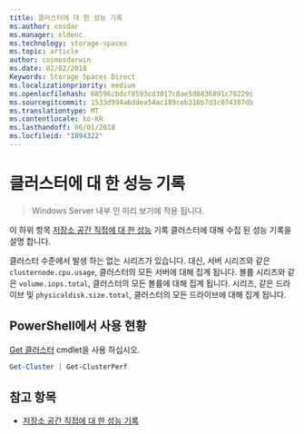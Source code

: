 ```yaml
---
title: 클러스터에 대 한 성능 기록
ms.author: cosdar
ms.manager: eldenc
ms.technology: storage-spaces
ms.topic: article
author: cosmosdarwin
ms.date: 02/02/2018
Keywords: Storage Spaces Direct
ms.localizationpriority: medium
ms.openlocfilehash: 68596cbdcf8593cd3017c8ae5d0836891c78229c
ms.sourcegitcommit: 1533d994a6ddea54ac189ceb316b7d3c074307db
ms.translationtype: MT
ms.contentlocale: ko-KR
ms.lasthandoff: 06/01/2018
ms.locfileid: "1894322"
---
```

# <a name="performance-history-for-clusters"></a>클러스터에 대 한 성능 기록

> Windows Server 내부 인 미리 보기에 적용 됩니다.

이 하위 항목 [저장소 공간 직접에 대 한 성능](performance-history.md) 기록 클러스터에 대해 수집 된 성능 기록을 설명 합니다.

클러스터 수준에서 발생 하는 없는 시리즈가 있습니다. 대신, 서버 시리즈와 같은 `clusternode.cpu.usage`, 클러스터의 모든 서버에 대해 집계 됩니다. 볼륨 시리즈와 같은 `volume.iops.total`, 클러스터의 모든 볼륨에 대해 집계 됩니다. 시리즈, 같은 드라이브 및 `physicaldisk.size.total`, 클러스터의 모든 드라이브에 대해 집계 됩니다.

## <a name="usage-in-powershell"></a>PowerShell에서 사용 현황

[Get 클러스터](https://docs.microsoft.com/powershell/module/failoverclusters/get-cluster) cmdlet을 사용 하십시오.

```PowerShell
Get-Cluster | Get-ClusterPerf
```

## <a name="see-also"></a>참고 항목

- [저장소 공간 직접에 대 한 성능 기록](performance-history.md)
